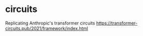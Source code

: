 # circuits
Replicating Anthropic's transformer circuits
https://transformer-circuits.pub/2021/framework/index.html


